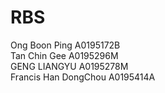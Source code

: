 # RBS

Ong Boon Ping A0195172B<br/>
Tan Chin Gee A0195296M<br/>
GENG LIANGYU A0195278M<br/>
Francis Han DongChou A0195414A<br/>
